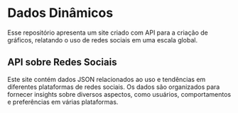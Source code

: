 # Dados Dinâmicos
Esse repositório apresenta um site criado com API para a criação de gráficos, relatando o uso de redes sociais em uma escala global.

## API sobre Redes Sociais

Este site contém dados JSON relacionados ao uso e tendências em diferentes plataformas de redes sociais. Os dados são organizados para fornecer insights sobre diversos aspectos, como usuários, comportamentos e preferências em várias plataformas.
